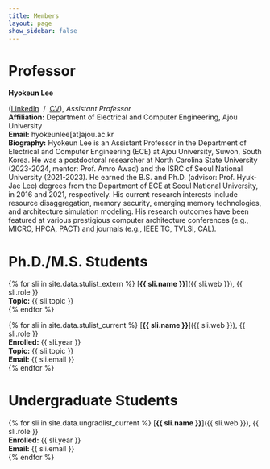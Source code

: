 ```yaml
---
title: Members
layout: page
show_sidebar: false
---
```


# Professor
**Hyokeun Lee**
<!--
(<a href="https://www.linkedin.com/in/hyokeunlee">LinkedIn</a>&nbsp;&nbsp;/&nbsp;&nbsp;<a href="https://github.com/relacslab/relacslab.github.io/tree/main/_document/My_CV_hklee.pdf">CV</a>) <br />
-->
(<a href="https://www.linkedin.com/in/hyokeunlee" target="_blank">LinkedIn</a>&nbsp;&nbsp;/&nbsp;&nbsp;<a href="https://github.com/relacslab/my_documents/blob/main/My_CV_hklee.pdf" target="_blank">CV</a>), <em> Assistant Professor </em> <br /> 
**Affiliation:** Department of Electrical and Computer Engineering, Ajou University <br />
**Email:** hyokeunlee[at]ajou.ac.kr <br />
**Biography:** Hyokeun Lee is an Assistant Professor in the Department of Electrical and Computer Engineering (ECE) at Ajou University, Suwon, South Korea. He was a postdoctoral researcher at North Carolina State University (2023-2024, mentor: Prof. Amro Awad) and the ISRC of Seoul National University (2021-2023). He earned the B.S. and Ph.D. (advisor: Prof. Hyuk-Jae Lee) degrees from the Department of ECE at Seoul National University, in 2016 and 2021, respectively. His current research interests include resource disaggregation, memory security, emerging memory technologies, and architecture simulation modeling. His research outcomes have been featured at various prestigious computer architecture conferences (e.g., MICRO, HPCA, PACT) and journals (e.g., IEEE TC, TVLSI, CAL).


# Ph.D./M.S. Students
{% for sli in site.data.stulist_extern %}
  [**{{ sli.name }}**]({{ sli.web }}), {{ sli.role }} <br />
  **Topic:** {{ sli.topic }} <br />
{% endfor %}

{% for sli in site.data.stulist_current %}
  [**{{ sli.name }}**]({{ sli.web }}), {{ sli.role }} <br />
  **Enrolled:** {{ sli.year }} <br />
  **Topic:** {{ sli.topic }} <br />
  **Email:** {{ sli.email }} <br />
{% endfor %}


# Undergraduate Students
{% for sli in site.data.ungradlist_current %}
  [**{{ sli.name }}**]({{ sli.web }}), {{ sli.role }} <br />
  **Enrolled:** {{ sli.year }} <br />
  **Email:** {{ sli.email }} <br />
{% endfor %}
